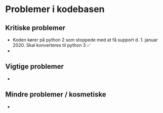 # Problemer i kodebasen

## Kritiske problemer
- Koden kører på python 2 som stoppede med at få support d. 1. januar 2020. Skal konverteres til python 3 ✅
-   

## Vigtige problemer
- 

## Mindre problemer / kosmetiske 
- 
